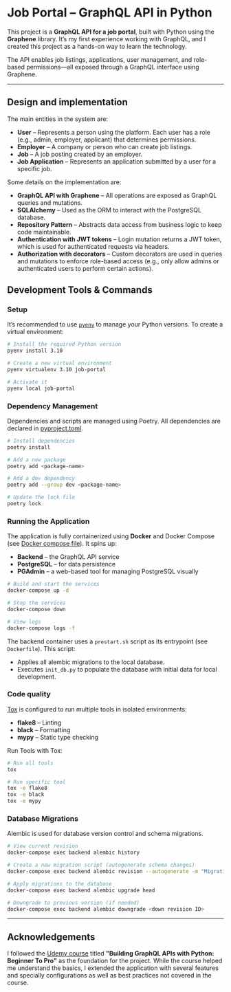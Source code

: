 # Job Portal – GraphQL API in Python

This project is a **GraphQL API for a job portal**, built with Python using the **Graphene** library. It’s my first experience working with GraphQL, and I created this project as a hands-on way to learn the technology.

The API enables job listings, applications, user management, and role-based permissions—all exposed through a GraphQL interface using Graphene.

---

## Design and implementation

The main entities in the system are:

- **User** – Represents a person using the platform. Each user has a role (e.g., admin, employer, applicant) that determines permissions.
- **Employer** – A company or person who can create job listings.
- **Job** – A job posting created by an employer.
- **Job Application** – Represents an application submitted by a user for a specific job.

Some details on the implementation are:

- **GraphQL API with Graphene** – All operations are exposed as GraphQL queries and mutations.
- **SQLAlchemy** – Used as the ORM to interact with the PostgreSQL database.
- **Repository Pattern** – Abstracts data access from business logic to keep code maintainable.
- **Authentication with JWT tokens** – Login mutation returns a JWT token, which is used for authenticated requests via headers.
- **Authorization with decorators** – Custom decorators are used in queries and mutations to enforce role-based access (e.g., only allow admins or authenticated users to perform certain actions).

## Development Tools & Commands

### Setup

It’s recommended to use [`pyenv`](https://github.com/pyenv/pyenv) to manage your Python versions. To create a virtual environment:

```bash
# Install the required Python version
pyenv install 3.10

# Create a new virtual environment
pyenv virtualenv 3.10 job-portal

# Activate it
pyenv local job-portal
```

### Dependency Management
Dependencies and scripts are managed using Poetry. All dependencies are declared in [pyproject.toml](pyproject.toml).

```bash
# Install dependencies
poetry install

# Add a new package
poetry add <package-name>

# Add a dev dependency
poetry add --group dev <package-name>

# Update the lock file
poetry lock
```

### Running the Application

The application is fully containerized using **Docker** and Docker Compose (see [Docker compose file](docker-compose.yml)). It spins up:

- **Backend** – the GraphQL API service
- **PostgreSQL** – for data persistence
- **PGAdmin** – a web-based tool for managing PostgreSQL visually

```bash
# Build and start the services
docker-compose up -d

# Stop the services
docker-compose down

# View logs
docker-compose logs -f
```

The backend container uses a `prestart.sh` script as its entrypoint (see `Dockerfile`). This script:

- Applies all alembic migrations to the local database.
- Executes `init_db.py` to populate the database with initial data for local development.

### Code quality
[Tox](https://tox.readthedocs.io/) is configured to run multiple tools in isolated environments:

- **flake8** – Linting
- **black** – Formatting
- **mypy** – Static type checking

Run Tools with Tox:
```bash
# Run all tools
tox

# Run specific tool
tox -e flake8
tox -e black
tox -e mypy
```

### Database Migrations
Alembic is used for database version control and schema migrations.
```bash
# View current revision
docker-compose exec backend alembic history

# Create a new migration script (autogenerate schema changes)
docker-compose exec backend alembic revision --autogenerate -m "Migration message"

# Apply migrations to the database
docker-compose exec backend alembic upgrade head

# Downgrade to previous version (if needed)
docker-compose exec backend alembic downgrade <down revision ID>
```

---
## Acknowledgements

I followed the [Udemy course](https://www.udemy.com/course/building-graphql-apis-with-python/) titled **"Building GraphQL APIs with Python: Beginner To Pro"** as the foundation for the project. While the course helped me understand the basics, I extended the application with several features and specially configurations as well as best practices not covered in the course.

